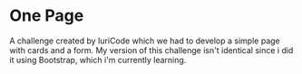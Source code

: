 <h1> One Page </h1>

A challenge created by IuriCode which we had to develop a simple page with cards and a form. My version of this challenge isn't identical since i did it using Bootstrap, which i'm currently learning.
